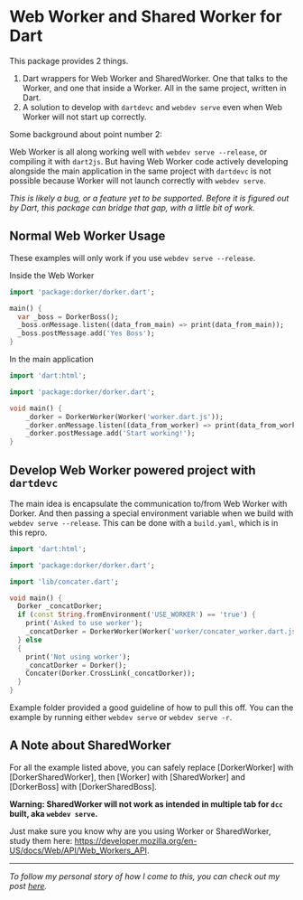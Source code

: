# Web Worker and Shared Worker for Dart

This package provides 2 things.

1. Dart wrappers for Web Worker and SharedWorker. One that talks to the Worker, and one that inside a Worker. All in the same project, written in Dart.
2. A solution to develop with `dartdevc` and `webdev serve` even when Web Worker will not start up correctly.

Some background about point number 2:

Web Worker is all along working well with `webdev serve --release`, or compiling it with `dart2js`. But having Web Worker code actively developing alongside the main application in the same project with `dartdevc` is not possible because Worker will not launch correctly with `webdev serve`.

_This is likely a bug, or a feature yet to be supported. Before it is figured out by Dart, this package can bridge that gap, with a little bit of work._

## Normal Web Worker Usage

These examples will only work if you use `webdev serve --release`.

Inside the Web Worker

```dart
import 'package:dorker/dorker.dart';

main() {
  var _boss = DorkerBoss();
  _boss.onMessage.listen((data_from_main) => print(data_from_main));
  _boss.postMessage.add('Yes Boss');
}
```

In the main application

```dart
import 'dart:html';

import 'package:dorker/dorker.dart';

void main() {
    _dorker = DorkerWorker(Worker('worker.dart.js'));
    _dorker.onMessage.listen((data_from_worker) => print(data_from_worker));
    _dorker.postMessage.add('Start working!');
}
```

## Develop Web Worker powered project with `dartdevc`

The main idea is encapsulate the communication to/from Web Worker with Dorker. And then passing a special environment variable when we build with `webdev serve --release`. This can be done with a `build.yaml`, which is in this repro.

```dart
import 'dart:html';

import 'package:dorker/dorker.dart';

import 'lib/concater.dart';

void main() {
  Dorker _concatDorker;
  if (const String.fromEnvironment('USE_WORKER') == 'true') {
    print('Asked to use worker');
    _concatDorker = DorkerWorker(Worker('worker/concater_worker.dart.js'));
  } else
  {
    print('Not using worker');
    _concatDorker = Dorker();
    Concater(Dorker.CrossLink(_concatDorker));
  }
}
```

Example folder provided a good guideline of how to pull this off. You can the example by running either `webdev serve` or `webdev serve -r`.

## A Note about SharedWorker

For all the example listed above, you can safely replace [DorkerWorker] with [DorkerSharedWorker], then [Worker] with [SharedWorker] and [DorkerBoss] with [DorkerSharedBoss].

**Warning: SharedWorker will not work as intended in multiple tab for `dcc` built, aka `webdev serve`.**

Just make sure you know why are you using Worker or SharedWorker, study them here: https://developer.mozilla.org/en-US/docs/Web/API/Web_Workers_API.

---

_To follow my personal story of how I come to this, you can check out my post [here](https://medium.com/@yuankuan/web-worker-and-dart-2-5f38ba74575c)._

